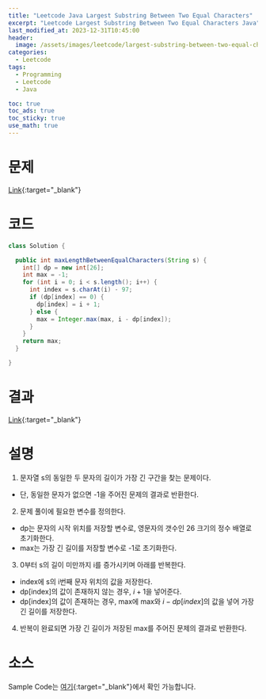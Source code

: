 ```yaml
---
title: "Leetcode Java Largest Substring Between Two Equal Characters"
excerpt: "Leetcode Largest Substring Between Two Equal Characters Java"
last_modified_at: 2023-12-31T10:45:00
header:
  image: /assets/images/leetcode/largest-substring-between-two-equal-characters.png
categories:
  - Leetcode
tags:
  - Programming
  - Leetcode
  - Java

toc: true
toc_ads: true
toc_sticky: true
use_math: true
---
```

# 문제
[Link](https://leetcode.com/problems/largest-substring-between-two-equal-characters){:target="_blank"}

# 코드
```java
class Solution {

  public int maxLengthBetweenEqualCharacters(String s) {
    int[] dp = new int[26];
    int max = -1;
    for (int i = 0; i < s.length(); i++) {
      int index = s.charAt(i) - 97;
      if (dp[index] == 0) {
        dp[index] = i + 1;
      } else {
        max = Integer.max(max, i - dp[index]);
      }
    }
    return max;
  }

}
```

# 결과
[Link](https://leetcode.com/problems/largest-substring-between-two-equal-characters/submissions/1132603544/){:target="_blank"}

# 설명
1. 문자열 s의 동일한 두 문자의 길이가 가장 긴 구간을 찾는 문제이다.
- 단, 동일한 문자가 없으면 -1을 주어진 문제의 결과로 반환한다.

2. 문제 풀이에 필요한 변수를 정의한다.
- dp는 문자의 시작 위치를 저장할 변수로, 영문자의 갯수인 26 크기의 정수 배열로 초기화한다.
- max는 가장 긴 길이를 저장할 변수로 -1로 초기화한다.

3. 0부터 s의 길이 미만까지 i를 증가시키며 아래를 반복한다.
- index에 s의 i번째 문자 위치의 값을 저장한다.
- dp[index]의 값이 존재하지 않는 경우, $i + 1$을 넣어준다.
- dp[index]의 값이 존재하는 경우, max에 max와 $i - dp[index]$의 값을 넣어 가장 긴 길이를 저장한다.

4. 반복이 완료되면 가장 긴 길이가 저장된 max를 주어진 문제의 결과로 반환한다.

# 소스
Sample Code는 [여기](https://github.com/GracefulSoul/leetcode/blob/master/src/main/java/gracefulsoul/problems/LargestSubstringBetweenTwoEqualCharacters.java){:target="_blank"}에서 확인 가능합니다.